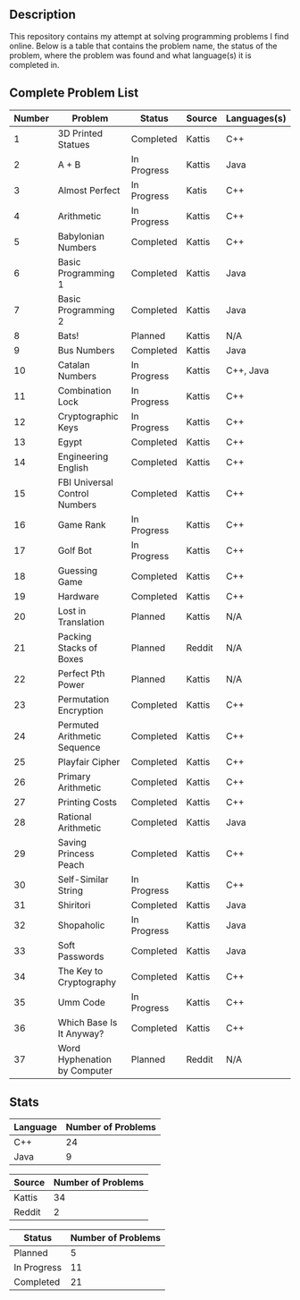 ## Description
This repository contains my attempt at solving programming problems I find online. Below is a table that contains the problem name, the status of the problem, where the problem was found and what language(s) it is completed in.

## Complete Problem List
Number | Problem | Status | Source | Languages(s)
--- | ------------ | ------------ | ------------ | ------------
1 | 3D Printed Statues | Completed | Kattis | C++
2 | A + B | In Progress | Kattis | Java
3 | Almost Perfect | In Progress | Katis | C++
4 | Arithmetic | In Progress | Kattis | C++
5 | Babylonian Numbers | Completed | Kattis | C++
6 | Basic Programming 1 | Completed | Kattis | Java
7 | Basic Programming 2 | Completed | Kattis | Java
8 | Bats! | Planned | Kattis | N/A
9 | Bus Numbers | Completed | Kattis | Java
10 | Catalan Numbers | In Progress | Kattis | C++, Java
11 | Combination Lock | In Progress | Kattis | C++
12 | Cryptographic Keys | In Progress | Kattis | C++
13 | Egypt | Completed | Kattis | C++
14 | Engineering English | Completed | Kattis | C++
15 | FBI Universal Control Numbers | Completed | Kattis | C++
16 | Game Rank | In Progress | Kattis | C++
17 | Golf Bot | In Progress | Kattis | C++
18 | Guessing Game | Completed | Kattis | C++
19 | Hardware | Completed | Kattis | C++
20 | Lost in Translation | Planned | Kattis | N/A
21 | Packing Stacks of Boxes | Planned | Reddit | N/A
22 | Perfect Pth Power | Planned | Kattis | N/A
23 | Permutation Encryption | Completed | Kattis | C++
24 | Permuted Arithmetic Sequence | Completed | Kattis | C++
25 | Playfair Cipher | Completed | Kattis | C++
26 | Primary Arithmetic | Completed | Kattis | C++
27 | Printing Costs | Completed | Kattis | C++
28 | Rational Arithmetic | Completed | Kattis | Java
29 | Saving Princess Peach | Completed | Kattis | C++
30 | Self-Similar String | In Progress | Kattis | C++
31 | Shiritori | Completed | Kattis | Java
32 | Shopaholic | In Progress | Kattis | Java
33 | Soft Passwords | Completed | Kattis | Java
34 | The Key to Cryptography | Completed | Kattis | C++
35 | Umm Code | In Progress | Kattis | C++
36 | Which Base Is It Anyway? | Completed | Kattis | C++
37 | Word Hyphenation by Computer | Planned | Reddit | N/A

## Stats
Language | Number of Problems
--- | ---
C++ | 24
Java | 9

Source | Number of Problems
--- | ---
Kattis | 34
Reddit | 2

Status | Number of Problems
--- | ---
Planned | 5
In Progress | 11
Completed | 21
